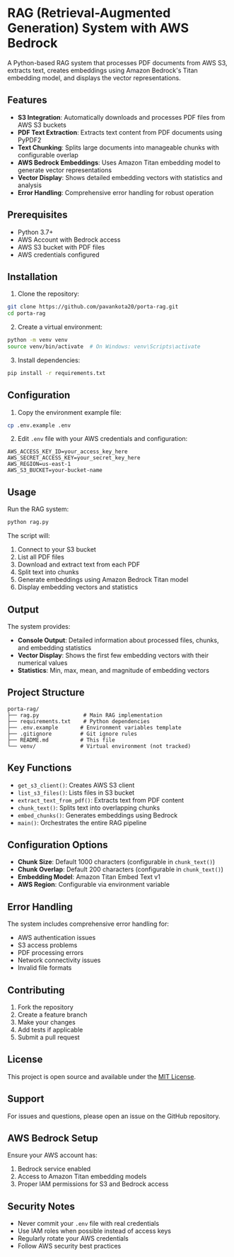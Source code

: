 # RAG (Retrieval-Augmented Generation) System with AWS Bedrock

A Python-based RAG system that processes PDF documents from AWS S3, extracts text, creates embeddings using Amazon Bedrock's Titan embedding model, and displays the vector representations.

## Features

- **S3 Integration**: Automatically downloads and processes PDF files from AWS S3 buckets
- **PDF Text Extraction**: Extracts text content from PDF documents using PyPDF2
- **Text Chunking**: Splits large documents into manageable chunks with configurable overlap
- **AWS Bedrock Embeddings**: Uses Amazon Titan embedding model to generate vector representations
- **Vector Display**: Shows detailed embedding vectors with statistics and analysis
- **Error Handling**: Comprehensive error handling for robust operation

## Prerequisites

- Python 3.7+
- AWS Account with Bedrock access
- AWS S3 bucket with PDF files
- AWS credentials configured

## Installation

1. Clone the repository:
```bash
git clone https://github.com/pavankota20/porta-rag.git
cd porta-rag
```

2. Create a virtual environment:
```bash
python -m venv venv
source venv/bin/activate  # On Windows: venv\Scripts\activate
```

3. Install dependencies:
```bash
pip install -r requirements.txt
```

## Configuration

1. Copy the environment example file:
```bash
cp .env.example .env
```

2. Edit `.env` file with your AWS credentials and configuration:
```env
AWS_ACCESS_KEY_ID=your_access_key_here
AWS_SECRET_ACCESS_KEY=your_secret_key_here
AWS_REGION=us-east-1
AWS_S3_BUCKET=your-bucket-name
```

## Usage

Run the RAG system:
```bash
python rag.py
```

The script will:
1. Connect to your S3 bucket
2. List all PDF files
3. Download and extract text from each PDF
4. Split text into chunks
5. Generate embeddings using Amazon Bedrock Titan model
6. Display embedding vectors and statistics

## Output

The system provides:
- **Console Output**: Detailed information about processed files, chunks, and embedding statistics
- **Vector Display**: Shows the first few embedding vectors with their numerical values
- **Statistics**: Min, max, mean, and magnitude of embedding vectors

## Project Structure

```
porta-rag/
├── rag.py              # Main RAG implementation
├── requirements.txt    # Python dependencies
├── .env.example       # Environment variables template
├── .gitignore         # Git ignore rules
├── README.md          # This file
└── venv/              # Virtual environment (not tracked)
```

## Key Functions

- `get_s3_client()`: Creates AWS S3 client
- `list_s3_files()`: Lists files in S3 bucket
- `extract_text_from_pdf()`: Extracts text from PDF content
- `chunk_text()`: Splits text into overlapping chunks
- `embed_chunks()`: Generates embeddings using Bedrock
- `main()`: Orchestrates the entire RAG pipeline

## Configuration Options

- **Chunk Size**: Default 1000 characters (configurable in `chunk_text()`)
- **Chunk Overlap**: Default 200 characters (configurable in `chunk_text()`)
- **Embedding Model**: Amazon Titan Embed Text v1
- **AWS Region**: Configurable via environment variable

## Error Handling

The system includes comprehensive error handling for:
- AWS authentication issues
- S3 access problems
- PDF processing errors
- Network connectivity issues
- Invalid file formats

## Contributing

1. Fork the repository
2. Create a feature branch
3. Make your changes
4. Add tests if applicable
5. Submit a pull request

## License

This project is open source and available under the [MIT License](LICENSE).

## Support

For issues and questions, please open an issue on the GitHub repository.

## AWS Bedrock Setup

Ensure your AWS account has:
1. Bedrock service enabled
2. Access to Amazon Titan embedding models
3. Proper IAM permissions for S3 and Bedrock access

## Security Notes

- Never commit your `.env` file with real credentials
- Use IAM roles when possible instead of access keys
- Regularly rotate your AWS credentials
- Follow AWS security best practices
